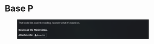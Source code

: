 # Base P

<figure><img src="../../../.gitbook/assets/image (3).png" alt=""><figcaption></figcaption></figure>
